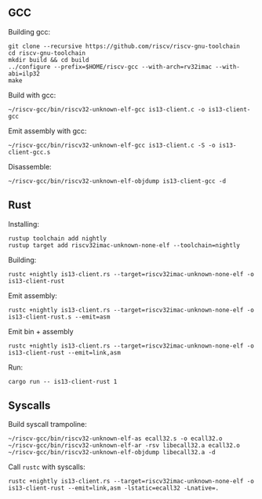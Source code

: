 ## GCC

Building gcc:

```
git clone --recursive https://github.com/riscv/riscv-gnu-toolchain
cd riscv-gnu-toolchain
mkdir build && cd build
../configure --prefix=$HOME/riscv-gcc --with-arch=rv32imac --with-abi=ilp32
make
```

Build with gcc:

```
~/riscv-gcc/bin/riscv32-unknown-elf-gcc is13-client.c -o is13-client-gcc
```

Emit assembly with gcc:

```
~/riscv-gcc/bin/riscv32-unknown-elf-gcc is13-client.c -S -o is13-client-gcc.s
```

Disassemble:

```
~/riscv-gcc/bin/riscv32-unknown-elf-objdump is13-client-gcc -d
```

## Rust

Installing:

```
rustup toolchain add nightly
rustup target add riscv32imac-unknown-none-elf --toolchain=nightly
```

Building:

```
rustc +nightly is13-client.rs --target=riscv32imac-unknown-none-elf -o is13-client-rust
```

Emit assembly:

```
rustc +nightly is13-client.rs --target=riscv32imac-unknown-none-elf -o is13-client-rust.s --emit=asm
```

Emit bin + assembly

```
rustc +nightly is13-client.rs --target=riscv32imac-unknown-none-elf -o is13-client-rust --emit=link,asm
```

Run:

```
cargo run -- is13-client-rust 1
```


## Syscalls

Build syscall trampoline:

```
~/riscv-gcc/bin/riscv32-unknown-elf-as ecall32.s -o ecall32.o
~/riscv-gcc/bin/riscv32-unknown-elf-ar -rsv libecall32.a ecall32.o
~/riscv-gcc/bin/riscv32-unknown-elf-objdump libecall32.a -d
```

Call `rustc` with syscalls:

```
rustc +nightly is13-client.rs --target=riscv32imac-unknown-none-elf -o is13-client-rust --emit=link,asm -lstatic=ecall32 -Lnative=.
```
